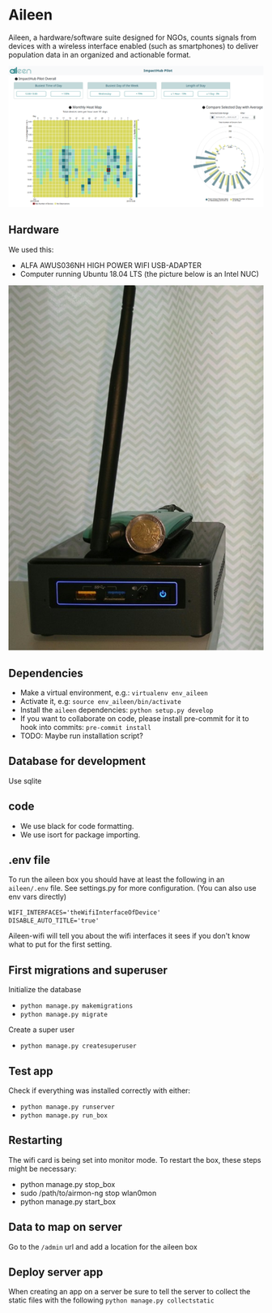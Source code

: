 # Aileen

Aileen, a hardware/software suite designed for NGOs, counts signals from devices with a wireless interface enabled (such as smartphones) to deliver population data in an organized and actionable format.

![Server dashboard](aileen-dashboard.png)

## Hardware

We used this:

- ALFA AWUS036NH HIGH POWER WIFI USB-ADAPTER
- Computer running Ubuntu 18.04 LTS (the picture below is an Intel NUC)

![We used an Intel NUC](aileen-box-small.jpg)

## Dependencies

- Make a virtual environment, e.g.: `virtualenv env_aileen`
- Activate it, e.g: `source env_aileen/bin/activate`
- Install the `aileen` dependencies:
  `python setup.py develop`
- If you want to collaborate on code, please install pre-commit for it to hook into commits:
  `pre-commit install`
- TODO: Maybe run installation script? 

## Database for development

Use sqlite

## code

- We use black for code formatting.
- We use isort for package importing.

## .env file

To run the aileen box you should have at least the following in an `aileen/.env` file. See settings.py for more configuration.
(You can also use env vars directly)

```
WIFI_INTERFACES='theWifiInterfaceOfDevice'
DISABLE_AUTO_TITLE='true'
```

Aileen-wifi will tell you about the wifi interfaces it sees if you don't know what to put for the first setting.


## First migrations and superuser

Initialize the database

- `python manage.py makemigrations`
- `python manage.py migrate`

Create a super user

- `python manage.py createsuperuser`

## Test app

Check if everything was installed correctly with either:

- `python manage.py runserver`
- `python manage.py run_box`

## Restarting

The wifi card is being set into monitor mode. To restart the box, these steps might be necessary:

* python manage.py stop_box
* sudo /path/to/airmon-ng stop wlan0mon
* python manage.py start_box

## Data to map on server

Go to the `/admin` url and add a location for the aileen box

## Deploy server app

When creating an app on a server be sure to tell the server to collect the static files with the following
`python manage.py collectstatic`
